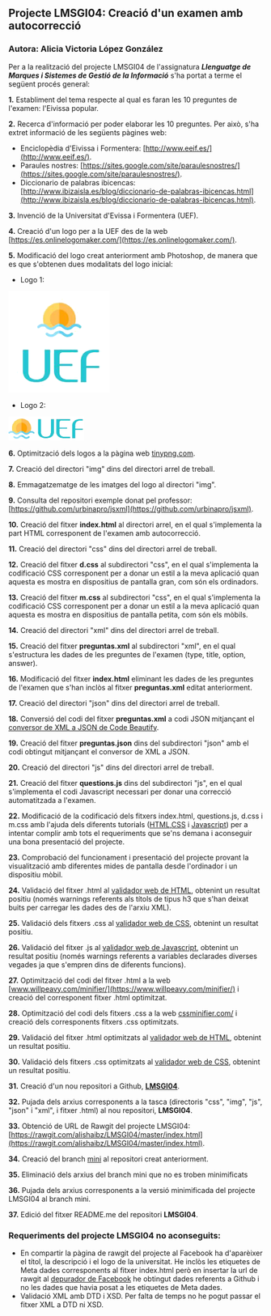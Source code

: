 ## Projecte LMSGI04: Creació d'un examen amb autocorrecció

### Autora: Alicia Victoria López González


Per a la realització del projecte LMSGI04 de l'assignatura **_Llenguatge de Marques i Sistemes de Gestió de la Informació_** s'ha portat a terme el següent procés general: 


**1.** Establiment del tema respecte al qual es faran les 10 preguntes de l'examen: l'Eivissa popular.
   
**2.** Recerca d'informació per poder elaborar les 10 preguntes. Per això, s'ha extret informació de les següents pàgines web:
   * Enciclopèdia d'Eivissa i Formentera: [http://www.eeif.es/](http://www.eeif.es/).
   * Paraules nostres: [https://sites.google.com/site/paraulesnostres/](https://sites.google.com/site/paraulesnostres/).
   * Diccionario de palabras ibicencas: [http://www.ibizaisla.es/blog/diccionario-de-palabras-ibicencas.html](http://www.ibizaisla.es/blog/diccionario-de-palabras-ibicencas.html).

**3.** Invenció de la Universitat d'Evissa i Formentera (UEF).

**4.** Creació d'un logo per a la UEF des de la web [https://es.onlinelogomaker.com/](https://es.onlinelogomaker.com/).

**5.** Modificació del logo creat anteriorment amb Photoshop, de manera que es que s'obtenen dues modalitats del logo inicial:
   * Logo 1:
<img src="/img/logo1.png">

   * Logo 2:
<img src="/img/logo2.png">

**6.** Optimització dels logos a la pàgina web [tinypng.com](https://tinypng.com/).

**7.** Creació del directori "img" dins del directori arrel de treball.

**8.** Emmagatzematge de les imatges del logo al directori "img".

**9.** Consulta del repositori exemple donat pel professor: [https://github.com/urbinapro/jsxml](https://github.com/urbinapro/jsxml).

**10.** Creació del fitxer **index.html** al directori arrel, en el qual s'implementa la part HTML corresponent de l'examen amb autocorrecció.

**11.** Creació del directori "css" dins del directori arrel de treball.

**12.** Creació del fitxer **d.css** al subdirectori "css", en el qual s'implementa la codificació CSS corresponent per a donar un estil a la meva aplicació quan aquesta es mostra en dispositius de pantalla gran, com són els ordinadors.

**13.** Creació del fitxer **m.css** al subdirectori "css", en el qual s'implementa la codificació CSS corresponent per a donar un estil a la meva aplicació quan aquesta es mostra en dispositius de pantalla petita, com són els mòbils.

**14.** Creació del directori "xml" dins del directori arrel de treball.

**15.** Creació del fitxer **preguntas.xml** al subdirectori "xml", en el qual s'estructura les dades de les preguntes de l'examen (type, title, option, answer).

**16.** Modificació del fitxer **index.html** eliminant les dades de les preguntes de l'examen que s'han inclòs al fitxer **preguntas.xml** editat anteriorment.

**17.** Creació del directori "json" dins del directori arrel de treball.

**18.** Conversió del codi del fitxer **preguntas.xml** a codi JSON mitjançant el [conversor de XML a JSON de Code Beautify](https://codebeautify.org/xmltojson).

**19.** Creació del fitxer **preguntas.json** dins del subdirectori "json" amb el codi obtingut mitjançant el conversor de XML a JSON.

**20.** Creació del directori "js" dins del directori arrel de treball.

**21.** Creació del fitxer **questions.js** dins del subdirectori "js", en el qual s'implementa el codi Javascript necessari per donar una correcció automatitzada a l'examen.

**22.** Modificació de la codificació dels fitxers index.html, questions.js, d.css i m.css amb l'ajuda dels diferents tutorials ([HTML](https://www.w3schools.com/html/),[CSS](https://www.w3schools.com/css/) i [Javascript](https://www.w3schools.com/js/)) per a intentar complir amb tots el requeriments que se'ns demana i aconseguir una bona presentació del projecte.

**23.** Comprobació del funcionament i presentació del projecte provant la visualització amb diferentes mides de pantalla desde l'ordinador i un dispositiu mòbil.

**24.** Validació del fitxer .html al [validador web de HTML](https://validator.w3.org/), obtenint un resultat positiu (només warnings referents als títols de tipus h3 que s'han deixat buits per carregar les dades des de l'arxiu XML).

**25.** Validació dels fitxers .css al [validador web de CSS](https://jigsaw.w3.org/css-validator/), obtenint un resultat positiu.

**26.** Validació del fitxer .js al [validador web de Javascript](http://jshint.com/), obtenint un resultat positiu (només warnings referents a variables declarades diverses vegades ja que s'empren dins de diferents funcions).

**27.** Optimització del codi del fitxer .html a la web [www.willpeavy.com/minifier/](https://www.willpeavy.com/minifier/) i creació del corresponent fitxer .html optimitzat.

**28.** Optimització del codi dels fitxers .css a la web [cssminifier.com/](https://cssminifier.com/) i creació dels corresponents fitxers .css optimitzats.

**29.** Validació del fitxer .html optimitzats al [validador web de HTML](https://validator.w3.org/), obtenint un resultat positiu.

**30.** Validació dels fitxers .css optimitzats al [validador web de CSS](https://jigsaw.w3.org/css-validator/), obtenint un resultat positiu.

**31.** Creació d'un nou repositori a Github, [**LMSGI04**](https://github.com/alishaibz/LMSGI04).
    
**32.** Pujada dels arxius corresponents a la tasca (directoris "css", "img", "js", "json" i "xml", i fitxer .html) al nou repositori, **LMSGI04**.

**33.** Obtenció de URL de Rawgit del projecte LMSGI04: [https://rawgit.com/alishaibz/LMSGI04/master/index.html](https://rawgit.com/alishaibz/LMSGI04/master/index.html).

**34.** Creació del branch [mini](https://github.com/alishaibz/Lunar-Lander-Javascript/tree/mini) al repositori creat anteriorment.

**35.** Eliminació dels arxius del branch mini que no es troben minimificats

**36.** Pujada dels arxius corresponents a la versió minimificada del projecte LMSGI04 al branch mini.

**37.** Edició del fitxer README.me del repositori **LMSGI04**.

### Requeriments del projecte LMSGI04 no aconseguits:
* En compartir la pàgina de rawgit del projecte al Facebook ha d'aparèixer el títol, la descripció i el logo de la universitat. He inclòs les etiquetes de Meta dades corresponents al fitxer index.html però en insertar la url de rawgit al [depurador de Facebook](https://developers.facebook.com/tools/debug/) he obtingut dades referents a Github i no les dades que havia posat a les etiquetes de Meta dades.
* Validació XML amb DTD i XSD. Per falta de temps no he pogut passar el fitxer XML a DTD ni XSD.




